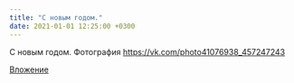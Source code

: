 ```yaml
---
title: "С новым годом."
date: 2021-01-01 12:25:00 +0300
---
```


С новым годом.
Фотография
https://vk.com/photo41076938_457247243

[Вложение](https://vk.com/photo41076938_457247243)

